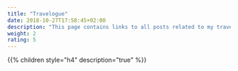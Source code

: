 ```yaml
---
title: "Travelogue"
date: 2018-10-27T17:58:45+02:00
description: "This page contains links to all posts related to my travel ventures."
weight: 2
rating: 5
---
```


{{% children style="h4" description="true" %}}